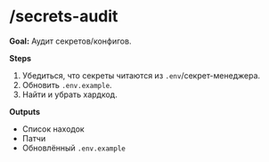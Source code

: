 # /secrets-audit

**Goal:** Аудит секретов/конфигов.

**Steps**

1) Убедиться, что секреты читаются из `.env`/секрет-менеджера.
2) Обновить `.env.example`.
3) Найти и убрать хардкод.


**Outputs**

- Список находок
- Патчи
- Обновлённый `.env.example`

